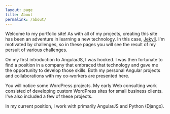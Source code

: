 ```yaml
---
layout: page
title: About
permalink: /about/
---
```


Welcome to my portfolio site! As with all of my projects, creating this site has been an adventure in learning a new technology. In this case, [Jekyll](http://jekyllrb.com). I'm motivated by challenges, so in these pages you will see the result of my persuit of various challenges.

On my first introduction to AngularJS, I was hooked. I was then fortunate to find a position in a company that embraced that technology and gave me the opportunity to develop those skills. Both my personal Angular projects and collaborations with my co-workers are presented here.

You will notice some WordPress projects. My early Web consulting work consisted of developing custom WordPress sites for small business clients. I've also included a few of these projects.

In my current position, I work with primarily AngularJS and Python (Django). 